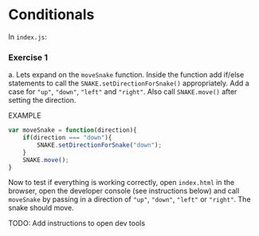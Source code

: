 # Conditionals

In `index.js`:

### Exercise 1 

a. Lets expand on the `moveSnake` function. Inside the function add if/else statements to call the `SNAKE.setDirectionForSnake()` appropriately. Add a case for `"up"`, `"down"`, `"left"` and `"right"`. Also call `SNAKE.move()` after setting the direction.

EXAMPLE
```javascript
var moveSnake = function(direction){
    if(direction === "down"){
        SNAKE.setDirectionForSnake("down");
    }
    SNAKE.move();
}
```

Now to test if everything is working correctly, open `index.html` in the browser, open the developer console (see instructions below) and call `moveSnake` by passing in a direction of `"up"`, `"down"`, `"left"` or `"right"`. The snake should move. 

TODO: Add instructions to open dev tools